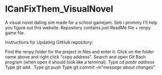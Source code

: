 # ICanFixThem_VisualNovel
A visual novel dating sim made for a school gamejam. Seb i prommy I'll help you figure out this website.
Repository contains just ReadMe file + renpy game file.


Instructions for Updating GitHub repository:

Find the renpy folder for the project in files and enter it.
Click on the folder name above and right click "copy address".
Search and open Git Bash program (when open it should look like a terminal).
Type cd *paste address* 
Type git add .
Type git push
Type git commit -m"*message about changes*"
